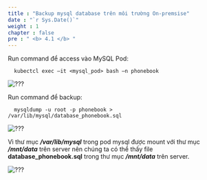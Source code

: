 ```yaml
---
title : "Backup mysql database trên môi trường On-premsise"
date : "`r Sys.Date()`"
weight : 1
chapter : false
pre : " <b> 4.1 </b> "
---
```


Run command để access vào MySQL Pod:  

      kubectcl exec –it <mysql_pod> bash –n phonebook

![???](/images/004-backup-restore/1.png)
 
Run command để backup: 

      mysqldump -u root -p phonebook > /var/lib/mysql/database_phonebook.sql

![???](/images/004-backup-restore/2.png)
 
Vì thư mục **_/var/lib/mysql_** trong pod mysql được mount với thư mục **_/mnt/data_** trên server nên chúng ta có thể thấy file **database_phonebook.sql** trong thư mục **_/mnt/data_** trên server.
 
![???](/images/004-backup-restore/3.png)